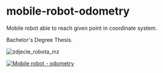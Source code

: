 # mobile-robot-odometry

Mobile robot able to reach given point in coordinate system.

Bachelor's Degree Thesis.

![zdjecie_robota_inz](https://user-images.githubusercontent.com/88197474/174500838-da987d3a-0d75-4bca-864f-133e63099dc1.jpg)

[![Mobile robot - odometry](https://user-images.githubusercontent.com/88197474/174500752-83ee087b-1005-4519-8384-902f557d0448.png)](https://www.youtube.com/watch?v=cxrwRh4gY2M "Mobile robot - odometry")
